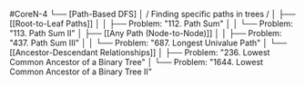 #CoreN-4
└── [Path-Based DFS]
    │   / Finding specific paths in trees /
    │
    ├── [[Root-to-Leaf Paths]]
    │   │   ├── Problem: "112. Path Sum"
    │   │   └── Problem: "113. Path Sum II"
    │
    ├── [[Any Path (Node-to-Node)]]
    │   │   ├── Problem: "437. Path Sum III"
    │   │   └── Problem: "687. Longest Univalue Path"
    │
    └── [[Ancestor-Descendant Relationships]]
        │   ├── Problem: "236. Lowest Common Ancestor of a Binary Tree"
        │   └── Problem: "1644. Lowest Common Ancestor of a Binary Tree II"